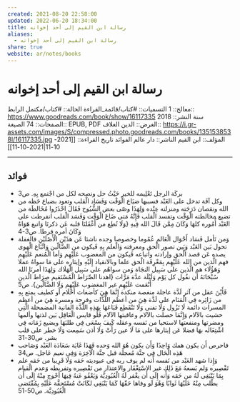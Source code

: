 ```yaml
---
created: 2021-08-20 22:58:00
updated: 2022-06-20 18:34:00
title: رسالة ابن القيم إلى أحد إخوانه
aliases:
  - رسالة ابن القيم إلى أحد إخوانه
share: true
website: ar/notes/books
---
```


# رسالة ابن القيم إلى أحد إخوانه

معالج:: 1
التسميات:: #كتاب/قائمة_القراءة
الحالة:: #كتاب/مكتمل
الرابط:: <https://www.goodreads.com/book/show/16117335>
سنة النشر:: 2018
الصفحات:: 74
الصيغة:: EPUB, PDF
الغرض:: الدين
الغلاف:: <https://i.gr-assets.com/images/S/compressed.photo.goodreads.com/books/1351538538l/16117335.jpg>
المؤلف:: ابن القيم
الناشر:: دار عالم الفوائد
تاريخ القراءة:: [[2021-10-11|2021-10-11]]

---

## فوائد

- بركَة الرجل تَعْلِيمه للخير حَيْثُ حل ونصحه لكل من اجْتمع بِهِ. ص3
- وكل آفَة تدخل على العَبْد فسببها ضيَاع الْوَقْت وَفَسَاد الْقلب وتعود بضياع حَظه من الله ونقصان دَرَجَته ومنزلته عِنْده وَلِهَذَا وصّى بعض الشُّيُوخ فَقَالَ احْذَرُوا مُخَالطَة من تضيع مخالطته الْوَقْت وتفسد الْقلب فَإِنَّهُ مَتى ضَاعَ الْوَقْت وَفَسَد الْقلب انفرطت على العَبْد أُمُوره كلهَا وَكَانَ مِمَّن قَالَ الله فِيهِ {وَلَا تُطِع من أَغْفَلنَا قلبه عَن ذكرنَا وَاتبع هَوَاهُ وَكَانَ أمره فرطا. ص3-4
- وَمن تَأمل فَسَاد أَحْوَال الْعَالم عُمُوما وخصوصا وجده ناشئا عَن هذَيْن الْأَصْلَيْنِ فالغفلة تحول بَين العَبْد وَبَين تصور الْحق ومعرفته وَالْعلم بِهِ فَيكون من الضَّالّين وَاتِّبَاع الْهوى يصده عَن قصد الْحق وإرادته واتباعه فَيكون من المغضوب عَلَيْهِم
  وَأما الْمُنعم عَلَيْهِم فهم الَّذين من الله عَلَيْهِم بِمَعْرِِفَة الْحق علما وبالانقياد إِلَيْهِ وإيثاره على مَا سواهُ عملا وَهَؤُلَاء هم الَّذين على سَبِيل النجَاة وَمن سواهُم على سَبِيل الْهَلَاك وَلِهَذَا أمرنَا الله سُبْحَانَهُ أَن نقُول كل يَوْم وَلَيْلَة عدَّة مَرَّات {اهدنا الصِّرَاط الْمُسْتَقيم صِرَاط الَّذين أَنْعَمت عَلَيْهِم غير المغضوب عَلَيْهِم وَلَا الضَّالّين}. ص5
- فَأَيْنَ عقل من آثر لَذَّة عاجلة منغصة منكدة إِنَّمَا هِيَ كأضغاث أَحْلَام أَو كطيف يمتع بِهِ من زَائِره فِي الْمَنَام على لَذَّة هِيَ من أعظم اللَّذَّات وفرحة ومسرة هِيَ من أعظم المسرات دائمة لَا تَزُول وَلَا تفنى وَلَا تَنْقَطِع فَبَاعَهَا بِهَذِهِ اللَّذَّة الفانية المضمحلة الَّتِي حشيت بالآلام وَإِنَّمَا حصلت بالآلام وعاقبتها الآلام فَلَو قايس الْعَاقِل بَين لذتها وألمها ومضرتها ومنفعتها لاستحيا من نَفسه وعقله كَيفَ يسْعَى فِي طلبَهَا ويضيع زَمَانه فِي اشْتِغَاله بهَا فضلا عَن إيثارها على مَا لَا عين رَأَتْ وَلَا أذن سَمِعت وَلَا خطر على قلب بشر. ص30-31
- فاحرص أَن يكون همك وَاحِدًا وَأَن يكون هُوَ الله وَحده فَهَذَا غَايَة سَعَادَة العَبْد وَصَاحب هَذِه الْحَال فِي جنَّة مُعجلَة قبل جنَّة الْآخِرَة وَفِي نعيم عَاجل. ص34
- وَإِذا شهد العَبْد من نَفسه أَنه لم يوف ربه فِي عبوديته حَقه وَلَا قَرِيبا من حَقه علم تَقْصِيره وَلم يَسعهُ مَعَ ذَلِك غير الاسْتِغْفَار والاعتذار من تَقْصِيره وتفريطه وَعدم الْقيام بِمَا يَنْبَغِي لَهُ من حَقه وَأَنه إِلَى أَن يغْفر لَهُ الْعُبُودِيَّة وَيَعْفُو عَنهُ فِيهَا أحْوج مِنْهُ إِلَى أَن يطْلب مِنْهُ عَلَيْهَا ثَوابًا وَهُوَ لَو وفاها حَقّهَا كَمَا يَنْبَغِي لكَانَتْ مُسْتَحقَّة عَلَيْهِ بِمُقْتَضى الْعُبُودِيَّة. ص50-51
